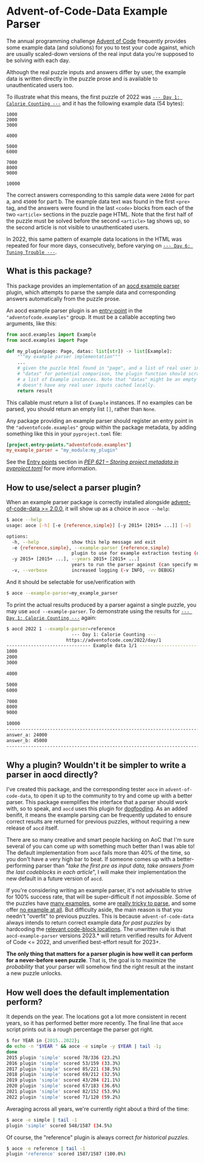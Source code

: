 Advent-of-Code-Data Example Parser
==================================

The annual programming challenge [Advent of Code](https://adventofcode.com/) frequently provides some example data (and solutions) for you to test your code against, which are usually scaled-down versions of the real input data you're supposed to be solving with each day.

Although the real puzzle inputs and answers differ by user, the example data is written directly in the puzzle prose and is available to unauthenticated users too.

To illustrate what this means, the first puzzle of 2022 was [`--- Day 1: Calorie Counting ---`](https://adventofcode.com/2022/day/1) and it has the following example data (54 bytes):

```
1000
2000
3000

4000

5000
6000

7000
8000
9000

10000
```

The correct answers corresponding to this sample data were `24000` for part a, and `45000` for part b. The example data text was found in the first `<pre>` tag, and the answers were found in the last `<code>` blocks from each of the two `<article>` sections in the puzzle page HTML. Note that the first half of the puzzle must be solved before the second `<article>` tag shows up, so the second article is not visible to unauthenticated users.

In 2022, this same pattern of example data locations in the HTML was repeated for four more days, consecutively, before varying on [`--- Day 6: Tuning Trouble ---`](https://adventofcode.com/2022/day/6).


What is this package?
---------------------

This package provides an implementation of an [aocd example parser](https://github.com/wimglenn/advent-of-code-data/blob/main/aocd/examples.py) plugin, which attempts to parse the sample data and corresponding answers automatically from the puzzle prose.

An aocd example parser plugin is an [entry-point](https://packaging.python.org/en/latest/specifications/entry-points/) in the `"adventofcode.examples"` group. It must be a callable accepting two arguments, like this:

```python
from aocd.examples import Example
from aocd.examples import Page

def my_plugin(page: Page, datas: list[str]) -> list[Example]:
    """my example parser implementation"""
    ...
    # given the puzzle html found in "page", and a list of real user inputs found in
    # "datas" for potential comparison, the plugin function should scrape and return
    # a list of Example instances. Note that "datas" might be an empty list, if aocd
    # doesn't have any real user inputs cached locally.
    return result
```

This callable must return a list of `Example` instances. If no examples can be parsed, you should return an empty list `[]`, rather than `None`.

Any package providing an example parser should register an entry point in the `"adventofcode.examples"` group within the package metadata, by adding something like this in your `pyproject.toml` file:
```toml
[project.entry-points."adventofcode.examples"]
my_example_parser = "my_module:my_plugin"
```

See the [Entry points](https://peps.python.org/pep-0621/#entry-points) section in [_PEP 621 – Storing project metadata in pyproject.toml_](https://peps.python.org/pep-0621) for more information.

How to use/select a parser plugin?
----------------------------------

When an example parser package is correctly installed alongside [advent-of-code-data >= 2.0.0](https://github.com/wimglenn/advent-of-code-data), it will show up as a choice in `aoce --help`:

```bash
$ aoce --help
usage: aoce [-h] [-e {reference,simple}] [-y 2015+ [2015+ ...]] [-v]

options:
  -h, --help            show this help message and exit
  -e {reference,simple}, --example-parser {reference,simple}
                        plugin to use for example extraction testing (default: reference)
  -y 2015+ [2015+ ...], --years 2015+ [2015+ ...]
                        years to run the parser against (can specify multiple)
  -v, --verbose         increased logging (-v INFO, -vv DEBUG)
```

And it should be selectable for use/verification with

```bash
$ aoce --example-parser=my_example_parser
```

To print the actual results produced by a parser against a single puzzle, you may use `aocd --example-parser`. To demonstrate using the results for [`--- Day 1: Calorie Counting ---`](https://adventofcode.com/2022/day/1) again:

```bash
$ aocd 2022 1 --example-parser=reference
                        --- Day 1: Calorie Counting ---
                      https://adventofcode.com/2022/day/1
------------------------------- Example data 1/1 -------------------------------
1000
2000
3000

4000

5000
6000

7000
8000
9000

10000
--------------------------------------------------------------------------------
answer_a: 24000
answer_b: 45000
--------------------------------------------------------------------------------
```


Why a plugin? Wouldn't it be simpler to write a parser in aocd directly?
------------------------------------------------------------------------

I've created this package, and the corresponding tester `aoce` in `advent-of-code-data`, to open it up to the community to try and come up with a better parser.
This package exemplifies the interface that a parser should work with, so to speak, and `aocd` uses this plugin for [dogfooding](https://en.wikipedia.org/wiki/Eating_your_own_dog_food). As an added benifit, it means the example parsing can be frequently updated to ensure correct results are returned for previous puzzles, without requiring a new release of `aocd` itself.

There are so many creative and smart people hacking on AoC that I'm sure several of you can come up with something much better than I was able to!
The default implementation from `aocd` fails more than 40% of the time, so you don't have a very high bar to beat.
If someone comes up with a better-performing parser than "_take the first pre as input data, take answers from the last codeblocks in each article_", I will make their implementation the new default in a future version of `aocd`.

If you're considering writing an example parser, it's not advisable to strive for 100% success rate, that will be super-difficult if not _impossible_.
Some of the puzzles have [many examples](https://adventofcode.com/2020/day/15), some are [really tricky to parse](https://adventofcode.com/2018/day/15), and some offer [no example at all](https://adventofcode.com/2018/day/21).
But difficulty aside, the main reason is that you needn't "overfit" to previous puzzles.
This is because `advent-of-code-data` always intends to return correct example data _for past puzzles_ by hardcoding the [relevant code-block locations](https://github.com/wimglenn/aocd-example-parser/blob/main/aocd_example_parser/examples.json). The unwritten rule is that `aocd-example-parser` versions 2023.* will return verified results for Advent of Code <= 2022, and unverified best-effort result for 2023+.

**The only thing that matters for a parser plugin is how well it can perform for a never-before seen puzzle**.
That is, the goal is to maximize the _probability_ that your parser will somehow find the right result at the instant a new puzzle unlocks.


How well does the default implementation perform?
-------------------------------------------------

It depends on the year.
The locations got a lot more consistent in recent years, so it has performed better more recently.
The final line that `aoce` script prints out is a rough percentage the parser got right.

```bash
$ for YEAR in {2015..2022};
do echo -n "$YEAR " && aoce -e simple -y $YEAR | tail -1;
done
2015 plugin 'simple' scored 78/336 (23.2%)
2016 plugin 'simple' scored 53/159 (33.3%)
2017 plugin 'simple' scored 85/221 (38.5%)
2018 plugin 'simple' scored 69/212 (32.5%)
2019 plugin 'simple' scored 43/204 (21.1%)
2020 plugin 'simple' scored 67/183 (36.6%)
2021 plugin 'simple' scored 82/152 (53.9%)
2022 plugin 'simple' scored 71/120 (59.2%)
```

Averaging across all years, we're currently right about a third of the time:

```bash
$ aoce -e simple | tail -1
plugin 'simple' scored 548/1587 (34.5%)
```

Of course, the "reference" plugin is always correct _for historical puzzles_.

```bash
$ aoce -e reference | tail -1
plugin 'reference' scored 1587/1587 (100.0%)
```
